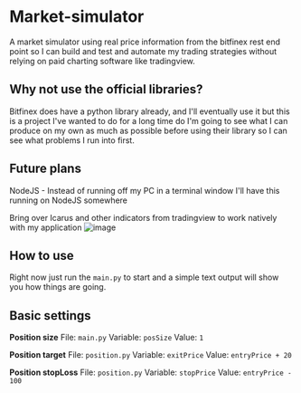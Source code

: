 # Market-simulator
A market simulator using real price information from the bitfinex rest end point so I can build and test and automate my trading strategies without relying on paid charting software like tradingview.

## Why not use the official libraries?
Bitfinex does have a python library already, and I'll eventually use it but this is a project I've wanted to do for a long time do I'm going to see what I can produce on my own as much as possible before using their library so I can see what problems I run into first.

## Future plans
NodeJS - Instead of running off my PC in a terminal window I'll have this running on NodeJS somewhere

Bring over Icarus and other indicators from tradingview to work natively with my application
![image](https://user-images.githubusercontent.com/71242881/152858151-fbf7da9d-fa9e-4e91-83a5-d0fee8d71855.png)


## How to use
Right now just run the `main.py` to start and a simple text output will show you how things are going.

## Basic settings 
**Position size**
File:     `main.py`
Variable: `posSize`
Value:    `1`

**Position target**
File:     `position.py`
Variable: `exitPrice`
Value:    `entryPrice + 20`

**Position stopLoss**
File:     `position.py`
Variable: `stopPrice`
Value:    `entryPrice - 100`
